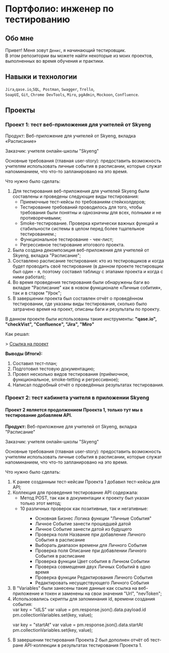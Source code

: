 # Портфолио: инженер по тестированию

## Обо мне 

Привет! Меня зовут ``Денис``, я начинающий тестировщик. <br>
В этом репозитории вы можете найти некоторые из моих проектов, выполненных во время обучения и практики.
<br>

## Навыки и технологии
``Jira``,``qase.io``,``SQL``,`` Postman``, ``Swagger``, ``Trello``, <br>
``SoapUI``, ``Git``, ``Chrome DevTools``, ``Miro``, ``pgAdmin``, ``Mockoon``, ``Confluence``.




## Проекты
### Проект 1: тест веб-приложения для учителей от Skyeng
<p>Продукт: Веб-приложение для учителей от Skyeng, вкладка «Расписание»</P>
<P>Заказчик: учителя онлайн-школы "Skyeng"</P>
<P>Основные требования (главная user-story): предоставить возможность учителям использовать личные события в расписании, которые служат напоминанием, что что-то запланировано на это время.</P>

<p>Что нужно было сделать:</p>
<ol>
  <li>Для тестирования веб-приложения для учителей Skyeng были составлены и проведены следующие виды тестирования:
<ul>
  <li>Приемочные тест-кейсы по требованиям стейкхолдеров;</li>
<li>Тестирование требований проводилось для того, чтобы требования были понятны и однозначны для всех, полными и не противоречивыми;</li>
<li>Smoke-тестирование. Проверка критически важных функций и стабильности системы в целом перед более тщательное тестированием.;</li>
<li>Функциональное тестирование - чек-лист;</li>
<li>Регрессивное тестирование итогового проекта.</li>
  </ul>
  </li>
  <li>Была создана декомпозиция веб-приложения для учителей от Skyeng, вкладка "Расписание";</li>
  <li>Составлено расписание тестирования: кто из тестировщиков и когда будет проводить своё тестирование (в данном проекте тестировщик был один - я, поэтому составил таблицу с этапами проекта и когда с ними работал);</li>
  <li>Во время проведения тестирования были обнаружены баги во вкладке "Расписание" как в новом функционале «Личные собития», так и в старом "Урок";</li>
  <li>В завершении проекта был составлен отчёт о проведённом тестировании, где указаны виды тестирования, сколько было затрачено время на проект, описаны баги и результаты по проекту.</li>
</ol>
<p>В данном проекте были использованы такие инструменты: <strong>"qase.io", "checkVist", "Confluence", "Jira", "Miro"</strong></p>
<p>Как решал:</p>
> <a href=https://>Ссылка на проект</a>
 
 <p><strong>Выводы (Итоги):</strong></p>
  <ol>
         <li>Составил тест-план;</li>
         <li>Подготовил тестовую документацию;</li>
         <li>Провел несколько видов тестирования (приёмочное, функциональное, smoke-tetting и регрессивное);</li>
         <li>Написал подробный отчёт о проведённых результатах тестирования.</li>
  </ol>
         
### Проект 2: тест кабинета учителя в приложении Skyeng
#### Проект 2 является продолжением Проекта 1, только тут мы в тестирование добавляем API.

<p><strong>Продукт:</strong> Веб-приложение для учителей от Skyeng, вкладка "Расписание"</p>
<p>Заказчик: учителя онлайн-школы "Skyeng"</p>
<p>Основные требования (главная user-story): предоставить возможность учителям использовать личные события в расписании, которые служат напоминанием, что что-то запланировано на это время.</p>

<p>Что нужно было сделать:</p>
<ol>
  <li>К ранее созданным тест-кейсам Проекта 1 добавил тест-кейсы для API;</li>
  <li>Коллекция для проведения тестирование API содержала:
    <ul>
      <li>Метод POST, так как в документации к проекту был указан только этот метод;</li>
      <li>10 различных проверок как позитивные, так и негативные:</li></ul>
      <ul>
        <ol><ul>
        <li>Основная Бизнес Логика функции "Личные События"</li>
        <li>Личное Событие занести прошедшей датой</li>
        <li>Личное Событие занести датой из будущего</li>
        <li>Проверка поля Название при добавление Личного События в расписание</li>
        <li>Выборать диапазон времени для Личного События</li>
        <li>Проверка поля Описание при добавлении Личного События в расписание</li>
        <li>Проверка функции Цвет события в Личном Событии</li>
        <li>Проверка совмещения двух Личных Событий в одно время</li>
        <li>Проверка функции Редактирования Личного События</li>
        <li>Редактировать несуществующего Личного События</li>
          </ul></ol>
      </ul>
  <li>В "Variables" были занесены такие данные как ссылка на веб-приложение и токен и заменены на свои значения "Url", "nevToken";</li>
  <li>Использовались скрипты для запоминания id, времени создания события:</li>
  var key = "idLS"
var value = pm.response.json().data.payload.id
pm.collectionVariables.set(key, value);

var key = "startAt"
var value = pm.response.json().data.startAt
pm.collectionVariables.set(key, value);
  </li>
  <li>В завершении тестирования Проекта 2 был дополнен отчёт об тест-ране API-коллекции в результатах тестирования Проекта 1.</li>
  </ol>
  
